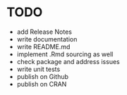 TODO
====

- add Release Notes
- write documentation
- write README.md
- implement .Rmd sourcing as well
- check package and address issues
- write unit tests
- publish on Github
- publish on CRAN

